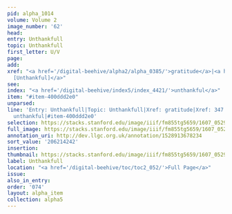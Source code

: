 ```yaml
---
pid: alpha_1014
volume: Volume 2
image_number: '62'
head:
entry: Unthankfull
topic: Unthankfull
first_letter: U/V
page:
add:
xref: "<a href='/digital-beehive/alpha2/alpha_0385/'>gratitude</a>|<a href='/digital-beehive/num2/num_0404/'>347
  [Unthankful]</a>"
see:
index: "<a href='/digital-beehive/index5/index_4421/'>unthankful</a>"
item: "#item-400ddd2e0"
unparsed:
line: 'Entry: Unthankfull|Topic: Unthankfull|Xref: gratitude|Xref: 347 [Unthankful]|Index:
  unthankful|#item-400ddd2e0'
selection: https://stacks.stanford.edu/image/iiif/fm855tg5659/1607_0529/755,4242,2945,412/full/0/default.jpg
full_image: https://stacks.stanford.edu/image/iiif/fm855tg5659/1607_0529/full/full/0/default.jpg
annotation_uri: http://dev.llgc.org.uk/annotation/1528913678234
sort_value: '206214242'
insertion:
thumbnail: https://stacks.stanford.edu/image/iiif/fm855tg5659/1607_0529/755,4242,600,180/250,/0/default.jpg
label: Unthankfull
location: "<a href='/digital-beehive/toc/toc2_052/'>Full Page</a>"
issue:
also_in_entry:
order: '074'
layout: alpha_item
collection: alpha5
---
```

